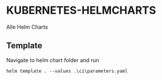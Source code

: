 # KUBERNETES-HELMCHARTS
Alle Helm Charts


## Template
Navigate to helm chart folder and run
```
helm template . --values .\ci\parameters.yaml 
```